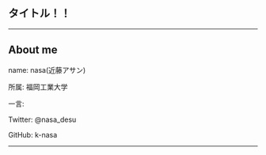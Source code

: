 ## タイトル！！

---

## About me

name: nasa(近藤アサン)

所属: 福岡工業大学

一言:

Twitter: @nasa_desu

GitHub: k-nasa

---
